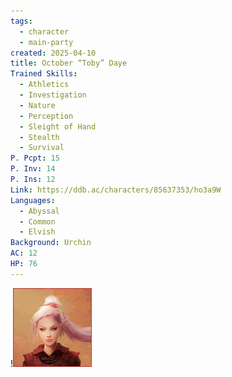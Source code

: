```yaml
---
tags:
  - character
  - main-party
created: 2025-04-10
title: October “Toby” Daye
Trained Skills:
  - Athletics
  - Investigation
  - Nature
  - Perception
  - Sleight of Hand
  - Stealth
  - Survival
P. Pcpt: 15
P. Inv: 14
P. Ins: 12
Link: https://ddb.ac/characters/85637353/ho3a9W
Languages:
  - Abyssal
  - Common
  - Elvish
Background: Urchin
AC: 12
HP: 76
---
```


!![toby_daye.png](/images/toby_daye.png)